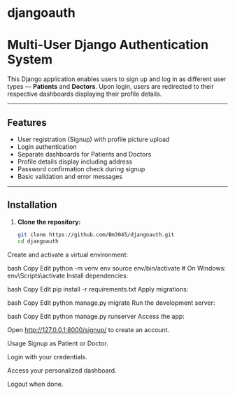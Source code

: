 ﻿# djangoauth
# Multi-User Django Authentication System

This Django application enables users to sign up and log in as different user types — **Patients** and **Doctors**. Upon login, users are redirected to their respective dashboards displaying their profile details.

---

## Features

- User registration (Signup) with profile picture upload
- Login authentication
- Separate dashboards for Patients and Doctors
- Profile details display including address
- Password confirmation check during signup
- Basic validation and error messages

---

## Installation

1. **Clone the repository:**

   ```bash
   git clone https://github.com/Bm3045/djangoauth.git
   cd djangoauth

Create and activate a virtual environment:

bash
Copy
Edit
python -m venv env
source env/bin/activate       # On Windows: env\Scripts\activate
Install dependencies:

bash
Copy
Edit
pip install -r requirements.txt
Apply migrations:

bash
Copy
Edit
python manage.py migrate
Run the development server:

bash
Copy
Edit
python manage.py runserver
Access the app:

Open http://127.0.0.1:8000/signup/ to create an account.

Usage
Signup as Patient or Doctor.

Login with your credentials.

Access your personalized dashboard.

Logout when done.

